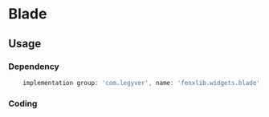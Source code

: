 # Blade
## Usage
### Dependency
```gradle
    implementation group: 'com.legyver', name: 'fenxlib.widgets.blade', version: '3.0.0-alpha.2'
```
### Coding

